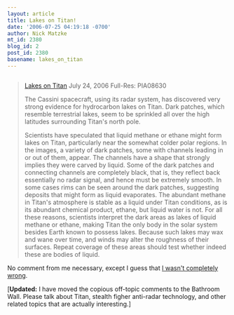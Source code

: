 ```yaml
---
layout: article
title: Lakes on Titan!
date: '2006-07-25 04:19:18 -0700'
author: Nick Matzke
mt_id: 2380
blog_id: 2
post_id: 2380
basename: lakes_on_titan
---
```

[<img src="http://saturn.jpl.nasa.gov/multimedia/images/moons/images/PIA08630-br500.jpg" alt="" style="" />](http://saturn.jpl.nasa.gov/multimedia/images/image-details.cfm?imageID=2214)

> [Lakes on Titan](http://saturn.jpl.nasa.gov/multimedia/images/image-details.cfm?imageID=2214)
> July 24, 2006 	Full-Res: PIA08630
> 
> The Cassini spacecraft, using its radar system, has discovered very strong evidence for hydrocarbon lakes on Titan. Dark patches, which resemble terrestrial lakes, seem to be sprinkled all over the high latitudes surrounding Titan's north pole.
> 
> Scientists have speculated that liquid methane or ethane might form lakes on Titan, particularly near the somewhat colder polar regions. In the images, a variety of dark patches, some with channels leading in or out of them, appear. The channels have a shape that strongly implies they were carved by liquid. Some of the dark patches and connecting channels are completely black, that is, they reflect back essentially no radar signal, and hence must be extremely smooth. In some cases rims can be seen around the dark patches, suggesting deposits that might form as liquid evaporates. The abundant methane in Titan's atmosphere is stable as a liquid under Titan conditions, as is its abundant chemical product, ethane, but liquid water is not. For all these reasons, scientists interpret the dark areas as lakes of liquid methane or ethane, making Titan the only body in the solar system besides Earth known to possess lakes. Because such lakes may wax and wane over time, and winds may alter the roughness of their surfaces. Repeat coverage of these areas should test whether indeed these are bodies of liquid.

No comment from me necessary, except I guess that [I wasn't completely wrong](http://www.pandasthumb.org/archives/2005/01/titan_image_hol.html).

\[**Updated:** I have moved the copious off-topic comments to the Bathroom Wall.  Please talk about Titan, stealth figher anti-radar technology, and other related topics that are actually interesting.\]

